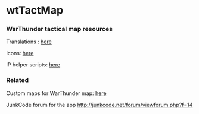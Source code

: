 wtTactMap
=========

### WarThunder tactical map resources

Translations : [here](./translations/)

Icons:  [here](./icons)

IP helper scripts: [here](./ip_help)

### Related
Custom maps for WarThunder map: [here](../Custom-WarThunder-maps/)

JunkCode forum for the app http://junkcode.net/forum/viewforum.php?f=14
